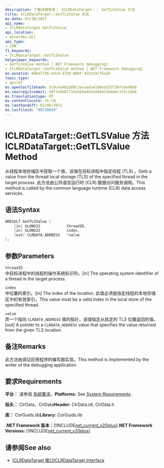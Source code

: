 ```yaml
---
description: 了解详细信息： ICLRDataTarget：： GetTLSValue 方法
title: ICLRDataTarget::GetTLSValue 方法
ms.date: 03/30/2017
api_name:
- ICLRDataTarget.GetTLSValue
api_location:
- mscordbi.dll
api_type:
- COM
f1_keywords:
- ICLRDataTarget::GetTLSValue
helpviewer_keywords:
- GetTLSValue method [.NET Framework debugging]
- ICLRDataTarget::GetTLSValue method [.NET Framework debugging]
ms.assetid: 0d8a7730-edc9-4728-898f-41b219cf5a28
topic_type:
- apiref
ms.openlocfilehash: 5c0c4a462d89c2eceada4180ea532f36fc9e48b9
ms.sourcegitcommit: ddf7edb67715a5b9a45e3dd44536dabc153c1de0
ms.translationtype: MT
ms.contentlocale: zh-CN
ms.lasthandoff: 02/06/2021
ms.locfileid: "99718039"
---
```

# <a name="iclrdatatargetgettlsvalue-method"></a><span data-ttu-id="5aa97-103">ICLRDataTarget::GetTLSValue 方法</span><span class="sxs-lookup"><span data-stu-id="5aa97-103">ICLRDataTarget::GetTLSValue Method</span></span>

<span data-ttu-id="5aa97-104">从线程本地存储区中获取一个值，该值在目标进程中指定线程 (TLS) 。</span><span class="sxs-lookup"><span data-stu-id="5aa97-104">Gets a value from the thread local storage (TLS) of the specified thread in the target process.</span></span> <span data-ttu-id="5aa97-105">此方法由公共语言运行时 (CLR) 数据访问服务调用。</span><span class="sxs-lookup"><span data-stu-id="5aa97-105">This method is called by the common language runtime (CLR) data access services.</span></span>  
  
## <a name="syntax"></a><span data-ttu-id="5aa97-106">语法</span><span class="sxs-lookup"><span data-stu-id="5aa97-106">Syntax</span></span>  
  
```cpp  
HRESULT GetTLSValue (  
    [in] ULONG32            threadID,  
    [in] ULONG32            index,  
    [out] CLRDATA_ADDRESS   *value  
);  
```  
  
## <a name="parameters"></a><span data-ttu-id="5aa97-107">参数</span><span class="sxs-lookup"><span data-stu-id="5aa97-107">Parameters</span></span>  

 `threadID`  
 <span data-ttu-id="5aa97-108">中目标进程中的线程的操作系统标识符。</span><span class="sxs-lookup"><span data-stu-id="5aa97-108">[in] The operating system identifier of a thread in the target process.</span></span>  
  
 `index`  
 <span data-ttu-id="5aa97-109">中位置的索引。</span><span class="sxs-lookup"><span data-stu-id="5aa97-109">[in] The index of the location.</span></span> <span data-ttu-id="5aa97-110">此值必须是指定线程的本地存储区中的有效索引。</span><span class="sxs-lookup"><span data-stu-id="5aa97-110">This value must be a valid index in the local store of the specified thread.</span></span>  
  
 `value`  
 <span data-ttu-id="5aa97-111">弄一个指向 `CLRDATA_ADDRESS` 值的指针，该值指定从给定的 TLS 位置返回的值。</span><span class="sxs-lookup"><span data-stu-id="5aa97-111">[out] A pointer to a `CLRDATA_ADDRESS` value that specifies the value returned from the given TLS location.</span></span>  
  
## <a name="remarks"></a><span data-ttu-id="5aa97-112">备注</span><span class="sxs-lookup"><span data-stu-id="5aa97-112">Remarks</span></span>  

 <span data-ttu-id="5aa97-113">此方法由调试应用程序的编写器实现。</span><span class="sxs-lookup"><span data-stu-id="5aa97-113">This method is implemented by the writer of the debugging application.</span></span>  
  
## <a name="requirements"></a><span data-ttu-id="5aa97-114">要求</span><span class="sxs-lookup"><span data-stu-id="5aa97-114">Requirements</span></span>  

 <span data-ttu-id="5aa97-115">**平台：** 请参阅 [系统要求](../../get-started/system-requirements.md)。</span><span class="sxs-lookup"><span data-stu-id="5aa97-115">**Platforms:** See [System Requirements](../../get-started/system-requirements.md).</span></span>  
  
 <span data-ttu-id="5aa97-116">**标头：** ClrData，ClrData</span><span class="sxs-lookup"><span data-stu-id="5aa97-116">**Header:** ClrData.idl, ClrData.h</span></span>  
  
 <span data-ttu-id="5aa97-117">**库：** CorGuids.lib</span><span class="sxs-lookup"><span data-stu-id="5aa97-117">**Library:** CorGuids.lib</span></span>  
  
 <span data-ttu-id="5aa97-118">**.NET Framework 版本：**[!INCLUDE[net_current_v20plus](../../../../includes/net-current-v20plus-md.md)]</span><span class="sxs-lookup"><span data-stu-id="5aa97-118">**.NET Framework Versions:** [!INCLUDE[net_current_v20plus](../../../../includes/net-current-v20plus-md.md)]</span></span>  
  
## <a name="see-also"></a><span data-ttu-id="5aa97-119">请参阅</span><span class="sxs-lookup"><span data-stu-id="5aa97-119">See also</span></span>

- [<span data-ttu-id="5aa97-120">ICLRDataTarget 接口</span><span class="sxs-lookup"><span data-stu-id="5aa97-120">ICLRDataTarget Interface</span></span>](iclrdatatarget-interface.md)

